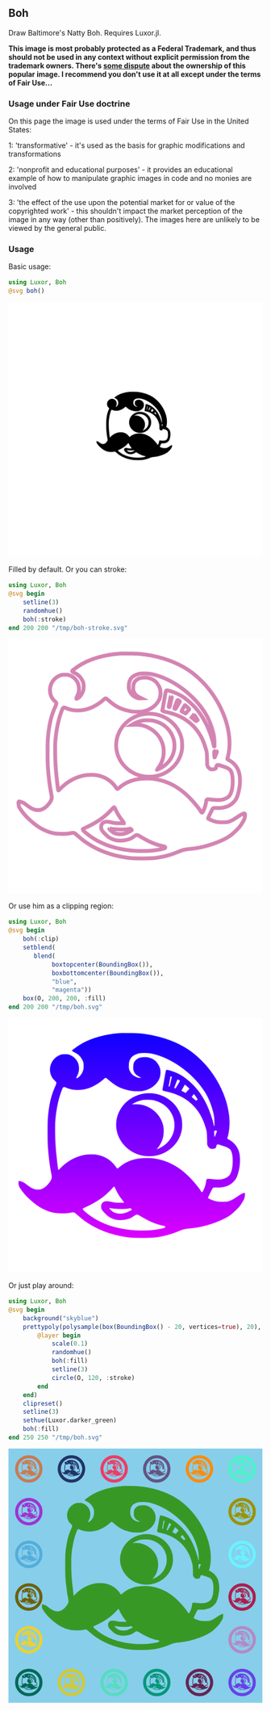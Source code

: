 ## Boh

Draw Baltimore's Natty Boh. Requires Luxor.jl.

__This image is most probably protected as a Federal Trademark, and thus should not be used in any context without explicit permission from the trademark owners.
There's [some dispute](https://www.trademarkologist.com/2014/07/anheuser-bush-lays-claims-to-natty-but-what-about-natty-boh/) about the ownership of this popular image. I recommend you don't use it at all except under the terms of Fair Use...__

### Usage under Fair Use doctrine

On this page the image is used under the terms of Fair Use in the United States: 

1: 'transformative' - it's used as the basis for graphic modifications and transformations

2: 'nonprofit and educational purposes' - it provides an educational example of how to manipulate graphic images in code and no monies are involved

3: 'the effect of the use upon the potential market for or value of the copyrighted work' - this shouldn't impact the market perception of the image in any way (other than positively). The images here are unlikely to be viewed by the general public.

### Usage

Basic usage:

```julia
using Luxor, Boh
@svg boh()
```

![image 1](images/image1.svg)

Filled by default. Or you can stroke:

```julia
using Luxor, Boh
@svg begin
    setline(3)
    randomhue()
    boh(:stroke)
end 200 200 "/tmp/boh-stroke.svg"
```

![image 2](images/image2.svg)

Or use him as a clipping region:

```julia
using Luxor, Boh
@svg begin
    boh(:clip)
    setblend(
       blend(
    		boxtopcenter(BoundingBox()),
    		boxbottomcenter(BoundingBox()),
    		"blue",
    		"magenta"))
    box(O, 200, 200, :fill)
end 200 200 "/tmp/boh.svg"
```

![image 3](images/image3.svg)

Or just play around:

```julia
using Luxor, Boh
@svg begin
    background("skyblue")
    prettypoly(polysample(box(BoundingBox() - 20, vertices=true), 20), :none, () -> begin
        @layer begin
            scale(0.1)
            randomhue()
            boh(:fill)
            setline(3)
            circle(O, 120, :stroke)
        end
    end)
    clipreset()
    setline(3)
    sethue(Luxor.darker_green)
    boh(:fill)
end 250 250 "/tmp/boh.svg"
```

![image 4](images/image4.svg)
